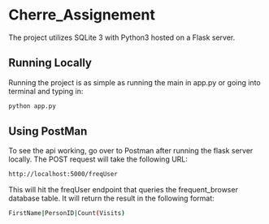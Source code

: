 # Cherre_Assignement

The project utilizes SQLite 3 with Python3 hosted on a Flask server. 

## Running Locally

Running the project is as simple as running the main in app.py or going into terminal and typing in:
```bash
python app.py
```

## Using PostMan

To see the api working, go over to Postman after running the flask server locally.
The POST request will take the following URL:
```bash
http://localhost:5000/freqUser
```
This will hit the freqUser endpoint that queries the frequent_browser database table. It will return the result in the following format:
```bash
FirstName|PersonID|Count(Visits)
```
